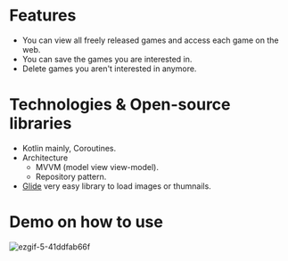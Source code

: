 # Features
* You can view all freely released games and access each game on the web.
* You can save the games you are interested in.
* Delete games you aren't interested in anymore.

# Technologies & Open-source libraries
* Kotlin mainly, Coroutines.
* Architecture
  - MVVM (model view view-model).
  - Repository pattern.
* [Glide]([http://www.example.com](https://github.com/bumptech/glide)) very easy library to load images or thumnails.

# Demo on how to use
![ezgif-5-41ddfab66f](https://github.com/AbdallahHassanN/My-Free-Games/assets/81488210/3f31e2ec-e478-464e-b4e8-9c4cc3db878f)

